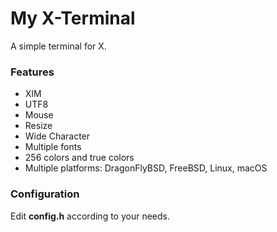 # My X-Terminal
A simple terminal for X.

### Features

- XIM
- UTF8
- Mouse
- Resize
- Wide Character
- Multiple fonts
- 256 colors and true colors
- Multiple platforms: DragonFlyBSD, FreeBSD, Linux, macOS

### Configuration
Edit **config.h** according to your needs.

